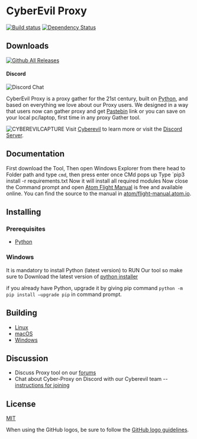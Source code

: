# CyberEvil Proxy

[![Build status](https://dev.azure.com/github/Atom/_apis/build/status/Atom%20Production%20Branches?branchName=master)](https://dev.azure.com/github/Atom/_build/latest?definitionId=32&branchName=master)
[![Dependency Status](https://david-dm.org/atom/atom.svg)](https://david-dm.org/atom/atom)
## Downloads
[![Github All Releases](https://img.shields.io/github/downloads/atom/atom/total.svg?style=flat)]()   

#### Discord  
![Discord Chat](https://discordapp.com/api/guilds/621093846583083028/widget.png?style=shield)

CyberEvil Proxy is a proxy gather for the 21st century, built on [Python](https://www.python.org/), and based on everything we love about our Proxy users. We designed in a way that users now can gather proxy and get [Pastebin](https://pastebin.com) link or you can save on your local pc/laptop, first time in any proxy Gather tool.

![CYBEREVILCAPTURE](https://user-images.githubusercontent.com/64060825/79849839-a6a58600-83e0-11ea-921d-355a1c40606e.PNG)
Visit [Cyberevil](http://cyberevill.me) to learn more or visit the [Discord Server](https://discuss.atom.io).

## Documentation

First download the Tool, Then open Windows Explorer from there head to Folder path and type `cmd`, then press enter once CMd pops up Type `pip3 install -r requirements.txt Now it will install all required modules Now close the Command prompt and open [Atom Flight Manual](https://flight-manual.atom.io) is free and available online. You can find the source to the manual in [atom/flight-manual.atom.io](https://github.com/atom/flight-manual.atom.io).



## Installing

### Prerequisites
- [Python](https://www.python.org/downloads)



### Windows

It is mandatory to install Python (latest version) to RUN Our tool so make sure to
Download the latest version of
[python installer](https://www.python.org/downloads)

if you already have Python, upgrade it by giving pip command `python -m pip install –upgrade pip` in command prompt.




## Building

* [Linux](https://flight-manual.atom.io/hacking-atom/sections/hacking-on-atom-core/#platform-linux)
* [macOS](https://flight-manual.atom.io/hacking-atom/sections/hacking-on-atom-core/#platform-mac)
* [Windows](https://flight-manual.atom.io/hacking-atom/sections/hacking-on-atom-core/#platform-windows)

## Discussion

* Discuss Proxy tool on our [forums](https://cyberevil.me/)
* Chat about Cyber-Proxy on Discord with our Cyberevil team -- [instructions for joining](https://discord.gg/nDEZpwS)

## License

[MIT](https://github.com/spiniza/cyber-proxy/blob/master/LICENSE.md)

When using the GitHub logos, be sure to follow the [GitHub logo guidelines](https://github.com/logos).
